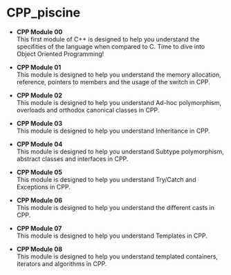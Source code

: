 # CPP_piscine

- **CPP Module 00** <br>
This first module of C++ is designed to help you understand the specifities of the language when compared to C. Time to dive into Object Oriented Programming!


- **CPP Module 01** <br>
This module is designed to help you understand the memory allocation, reference, pointers to members and the usage of the switch in CPP.


- **CPP Module 02** <br>
This module is designed to help you understand Ad-hoc polymorphism, overloads and orthodox canonical classes in CPP.


- **CPP Module 03** <br>
This module is designed to help you understand Inheritance in CPP.


- **CPP Module 04** <br>
This module is designed to help you understand Subtype polymorphism, abstract classes and interfaces in CPP.


- **CPP Module 05** <br>
This module is designed to help you understand Try/Catch and Exceptions in CPP.


- **CPP Module 06** <br>
This module is designed to help you understand the different casts in CPP.


- **CPP Module 07** <br>
This module is designed to help you understand Templates in CPP.


- **CPP Module 08** <br>
This module is designed to help you understand templated containers, iterators and algorithms in CPP.
